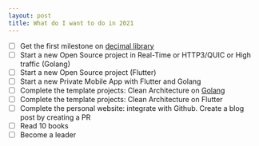 ```yaml
---
layout: post
title: What do I want to do in 2021
---
```


- [ ] Get the first milestone on [decimal library](https://github.com/lovung/decimal)
- [ ] Start a new Open Source project in Real-Time or HTTP3/QUIC or High traffic (Golang)
- [ ] Start a new Open Source project (Flutter)
- [ ] Start a new Private Mobile App with Flutter and Golang
- [ ] Complete the template projects: Clean Architecture on [Golang](https://github.com/lovung/GoCleanArchitecture)
- [ ] Complete the template projects: Clean Architecture on Flutter
- [ ] Complete the personal website: integrate with Github. Create a blog post by creating a PR
- [ ] Read 10 books
- [ ] Become a leader
